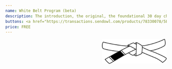 ```yaml
---
name: White Belt Program (beta)
description: The introduction, the original, the foundational 30 day challenge to improving your health.  Research backed, evidence based e-book complete with nutrition and lifestyle recommendations to support metabolic, social, mental, and physical health. As a special offer to beta testers, you'll be able to comment on and provide direct feedback and contributions to the program via Google Drive.
buttons: <a href="https://transactions.sendowl.com/products/78330078/5E159F55/purchase">Buy Now</a> | <a href="https://transactions.sendowl.com/products/78330078/5E159F55/add_to_cart">Add to Cart</a> | <a href="https://transactions.sendowl.com/cart?merchant_id=189652">View Cart</a>
price: FREE
---
```


<img src="/assets/img/belt_white.png" height="auto" width="40%" align="right"/>
